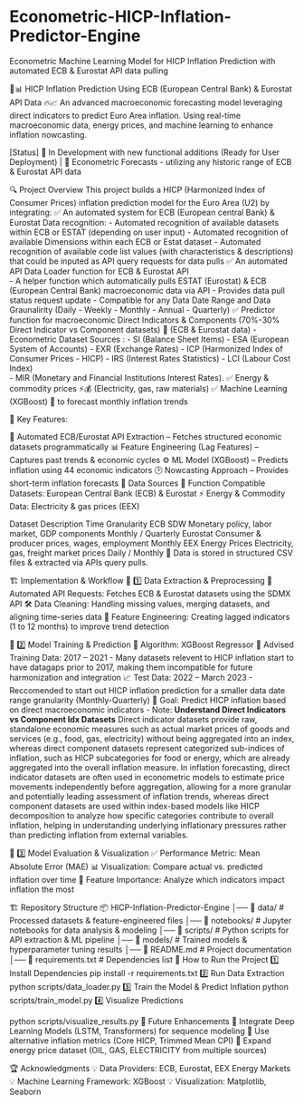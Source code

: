 # Econometric-HICP-Inflation-Predictor-Engine
Econometric Machine Learning Model for HICP Inflation Prediction with automated ECB &amp; Eurostat API data pulling


🏦📊 HICP Inflation Prediction Using ECB (European Central Bank) & Eurostat API Data 🔥📈
An advanced macroeconomic forecasting model leveraging direct indicators to predict Euro Area inflation.
Using real-time macroeconomic data, energy prices, and machine learning to enhance inflation nowcasting.

[Status] 🚀 In Development with new functional additions (Ready for User Deployment) | 📅 Econometric Forecasts - utilizing any historic range of ECB & Eurostat API data

🔍 Project Overview
This project builds a HICP (Harmonized Index of Consumer Prices) inflation prediction model for the Euro Area (U2) by integrating:
✅ An automated system for ECB (European central Bank) & Eurostat Data recognition:
      - Automated recognition of available datasets within ECB or ESTAT (depending on user input)
      - Automated recognition of available Dimensions within each ECB or Estat dataset 
      - Automated recognition of available code list values (with characteristics & descriptions) that could be inputed as API query requests for data pulls 
✅ An automated API Data Loader function for ECB & Eurostat API  
      - A helper function which automatically pulls ESTAT (Eurostat) & ECB (European Central Bank) macroeconomic data via API 
      - Provides data pull status request update
      - Compatible for any Data Date Range and Data Graunalirity (Daily - Weekly - Monthly - Annual - Quarterly) 
✅ Predictor function for macroeconomic Direct Indicators & Components (70%-30% Direct Indicator vs Component datasets) 🏦 (ECB & Eurostat data)
      - Econometric Dataset Sources : 
            - SI (Balance Sheet Items)
            - ESA (European System of Accounts) 
            - EXR (Exchange Rates) 
            - ICP (Harmonized Index of Consumer Prices - HICP) 
            - IRS (Interest Rates Statistics) 
            - LCI (Labour Cost Index)  
            - MIR (Monetary and Financial Institutions Interest Rates).
✅ Energy & commodity prices ⚡💰 (Electricity, gas, raw materials)
✅ Machine Learning (XGBoost) 🤖 to forecast monthly inflation trends

🔗 Key Features:

📡 Automated ECB/Eurostat API Extraction – Fetches structured economic datasets programmatically
📊 Feature Engineering (Lag Features) – Captures past trends & economic cycles
⚙️ ML Model (XGBoost) – Predicts inflation using 44 economic indicators
🕒 Nowcasting Approach – Provides short-term inflation forecasts
📂 Data Sources
🚀 Function Compatible Datasets: European Central Bank (ECB) & Eurostat
⚡ Energy & Commodity Data: Electricity & gas prices (EEX)

Dataset	Description	Time Granularity
ECB SDW	Monetary policy, labor market, GDP components	Monthly / Quarterly
Eurostat	Consumer & producer prices, wages, employment	Monthly
EEX Energy Prices	Electricity, gas, freight market prices	Daily / Monthly
💾 Data is stored in structured CSV files & extracted via APIs query pulls.

🏗️ Implementation & Workflow
🔹 1️⃣ Data Extraction & Preprocessing
📡 Automated API Requests: Fetches ECB & Eurostat datasets using the SDMX API
🛠️ Data Cleaning: Handling missing values, merging datasets, and aligning time-series data
📌 Feature Engineering: Creating lagged indicators (1 to 12 months) to improve trend detection

🔹 2️⃣ Model Training & Prediction
🚀 Algorithm: XGBoost Regressor
🔢 Advised Training Data: 2017 – 2021 
      - Many datasets relevent to HICP inflation start to have datagaps prior to 2017, making them incompatible for future harmonization and integration
📈 Test Data: 2022 – March 2023
      - Reccomended to start out HICP inflation prediction for a smaller data date range granularity (Monthly-Quarterly) 
🎯 Goal: Predict HICP inflation based on direct macroeconomic indicators
      - Note: **Understand Direct Indicators vs Component Idx Datasets** Direct indicator datasets provide raw, standalone economic measures such as actual market prices of goods and services (e.g., food, gas, electricity) without being aggregated into an index, whereas direct component datasets represent categorized sub-indices of inflation, such as HICP subcategories for food or energy, which are already aggregated into the overall inflation measure. In inflation forecasting, direct indicator datasets are often used in econometric models to estimate price movements independently before aggregation, allowing for a more granular and potentially leading assessment of inflation trends, whereas direct component datasets are used within index-based models like HICP decomposition to analyze how specific categories contribute to overall inflation, helping in understanding underlying inflationary pressures rather than predicting inflation from external variables.

🔹 3️⃣ Model Evaluation & Visualization
✅ Performance Metric: Mean Absolute Error (MAE)
📊 Visualization: Compare actual vs. predicted inflation over time
📡 Feature Importance: Analyze which indicators impact inflation the most

 
🏗️ Repository Structure
📦 HICP-Inflation-Predictor-Engine
│── 📂 data/               # Processed datasets & feature-engineered files
│── 📂 notebooks/          # Jupyter notebooks for data analysis & modeling
│── 📂 scripts/            # Python scripts for API extraction & ML pipeline
│── 📂 models/             # Trained models & hyperparameter tuning results
│── 📄 README.md           # Project documentation
│── 📄 requirements.txt    # Dependencies list
🚀 How to Run the Project
1️⃣ Install Dependencies
pip install -r requirements.txt
2️⃣ Run Data Extraction
python scripts/data_loader.py
3️⃣ Train the Model & Predict Inflation
python scripts/train_model.py
4️⃣ Visualize Predictions
 
python scripts/visualize_results.py
🔮 Future Enhancements
🔹 Integrate Deep Learning Models (LSTM, Transformers) for sequence modeling
🔹 Use alternative inflation metrics (Core HICP, Trimmed Mean CPI)
🔹 Expand energy price dataset (OIL, GAS, ELECTRICITY from multiple sources)

🏆 Acknowledgments
💡 Data Providers: ECB, Eurostat, EEX Energy Markets
💡 Machine Learning Framework: XGBoost
💡 Visualization: Matplotlib, Seaborn
